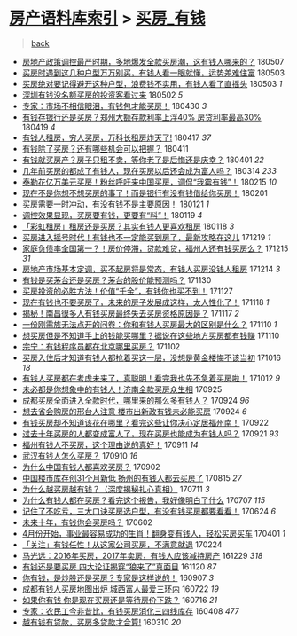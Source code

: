 [房产语料库索引](../../README.md)  > [买房_有钱](买房_有钱.md)
====
> [back](../README.md)

- [房地产政策调控最严时期，多地爆发全款买房潮，这有钱人哪来的？](http://jkwz.applinzi.com/ittc/7100491348442612752.html#%E6%88%BF%E5%9C%B0%E4%BA%A7%E6%94%BF%E7%AD%96%E8%B0%83%E6%8E%A7%E6%9C%80%E4%B8%A5%E6%97%B6%E6%9C%9F%EF%BC%8C%E5%A4%9A%E5%9C%B0%E7%88%86%E5%8F%91%E5%85%A8%E6%AC%BE%E4%B9%B0%E6%88%BF%E6%BD%AE%EF%BC%8C%E8%BF%99%E6%9C%89%E9%92%B1%E4%BA%BA%E5%93%AA%E6%9D%A5%E7%9A%84%EF%BC%9F) 180507  
- [买房时遇到这几种户型万万别买，有钱人看一眼就懂，运势差难住富](http://jkwz.applinzi.com/ittc/7099032031659033616.html#%E4%B9%B0%E6%88%BF%E6%97%B6%E9%81%87%E5%88%B0%E8%BF%99%E5%87%A0%E7%A7%8D%E6%88%B7%E5%9E%8B%E4%B8%87%E4%B8%87%E5%88%AB%E4%B9%B0%EF%BC%8C%E6%9C%89%E9%92%B1%E4%BA%BA%E7%9C%8B%E4%B8%80%E7%9C%BC%E5%B0%B1%E6%87%82%EF%BC%8C%E8%BF%90%E5%8A%BF%E5%B7%AE%E9%9A%BE%E4%BD%8F%E5%AF%8C) 180503  
- [买房绝对要记得避开这种户型，浪费钱不实用，有钱人看了直摇头](http://jkwz.applinzi.com/ittc/7098657979152991238.html#%E4%B9%B0%E6%88%BF%E7%BB%9D%E5%AF%B9%E8%A6%81%E8%AE%B0%E5%BE%97%E9%81%BF%E5%BC%80%E8%BF%99%E7%A7%8D%E6%88%B7%E5%9E%8B%EF%BC%8C%E6%B5%AA%E8%B4%B9%E9%92%B1%E4%B8%8D%E5%AE%9E%E7%94%A8%EF%BC%8C%E6%9C%89%E9%92%B1%E4%BA%BA%E7%9C%8B%E4%BA%86%E7%9B%B4%E6%91%87%E5%A4%B4) 180503 *1* 
- [深圳有钱没名额买房的投资客看过来](http://jkwz.applinzi.com/ittc/7098410942813701130.html#%E6%B7%B1%E5%9C%B3%E6%9C%89%E9%92%B1%E6%B2%A1%E5%90%8D%E9%A2%9D%E4%B9%B0%E6%88%BF%E7%9A%84%E6%8A%95%E8%B5%84%E5%AE%A2%E7%9C%8B%E8%BF%87%E6%9D%A5) 180502 *5* 
- [专家：市场不相信眼泪，有钱包才能买房！](http://jkwz.applinzi.com/ittc/7097748913010508810.html#%E4%B8%93%E5%AE%B6%EF%BC%9A%E5%B8%82%E5%9C%BA%E4%B8%8D%E7%9B%B8%E4%BF%A1%E7%9C%BC%E6%B3%AA%EF%BC%8C%E6%9C%89%E9%92%B1%E5%8C%85%E6%89%8D%E8%83%BD%E4%B9%B0%E6%88%BF%EF%BC%81) 180430 *3* 
- [有钱存银行还是买房？郑州大额存款利率上浮40% 房贷利率最高30%](http://jkwz.applinzi.com/ittc/7093725563447673866.html#%E6%9C%89%E9%92%B1%E5%AD%98%E9%93%B6%E8%A1%8C%E8%BF%98%E6%98%AF%E4%B9%B0%E6%88%BF%EF%BC%9F%E9%83%91%E5%B7%9E%E5%A4%A7%E9%A2%9D%E5%AD%98%E6%AC%BE%E5%88%A9%E7%8E%87%E4%B8%8A%E6%B5%AE40%25+%E6%88%BF%E8%B4%B7%E5%88%A9%E7%8E%87%E6%9C%80%E9%AB%9830%25) 180419 *4* 
- [有钱人租房，穷人买房，万科长租房炸天了!](http://jkwz.applinzi.com/ittc/7092880885454210059.html#%E6%9C%89%E9%92%B1%E4%BA%BA%E7%A7%9F%E6%88%BF%EF%BC%8C%E7%A9%B7%E4%BA%BA%E4%B9%B0%E6%88%BF%EF%BC%8C%E4%B8%87%E7%A7%91%E9%95%BF%E7%A7%9F%E6%88%BF%E7%82%B8%E5%A4%A9%E4%BA%86%21) 180417 *37* 
- [有钱除了买房？还有哪些机会可以把握？](http://jkwz.applinzi.com/ittc/7090747086561870858.html#%E6%9C%89%E9%92%B1%E9%99%A4%E4%BA%86%E4%B9%B0%E6%88%BF%EF%BC%9F%E8%BF%98%E6%9C%89%E5%93%AA%E4%BA%9B%E6%9C%BA%E4%BC%9A%E5%8F%AF%E4%BB%A5%E6%8A%8A%E6%8F%A1%EF%BC%9F) 180411  
- [有钱就买房产？房子只租不卖，等你老了是后悔还是庆幸？](http://jkwz.applinzi.com/ittc/7087060154929644551.html#%E6%9C%89%E9%92%B1%E5%B0%B1%E4%B9%B0%E6%88%BF%E4%BA%A7%EF%BC%9F%E6%88%BF%E5%AD%90%E5%8F%AA%E7%A7%9F%E4%B8%8D%E5%8D%96%EF%BC%8C%E7%AD%89%E4%BD%A0%E8%80%81%E4%BA%86%E6%98%AF%E5%90%8E%E6%82%94%E8%BF%98%E6%98%AF%E5%BA%86%E5%B9%B8%EF%BC%9F) 180401 *22* 
- [几年前买房的都成了有钱人，现在买房以后还会成为富人吗？](http://jkwz.applinzi.com/ittc/7080321790364877841.html#%E5%87%A0%E5%B9%B4%E5%89%8D%E4%B9%B0%E6%88%BF%E7%9A%84%E9%83%BD%E6%88%90%E4%BA%86%E6%9C%89%E9%92%B1%E4%BA%BA%EF%BC%8C%E7%8E%B0%E5%9C%A8%E4%B9%B0%E6%88%BF%E4%BB%A5%E5%90%8E%E8%BF%98%E4%BC%9A%E6%88%90%E4%B8%BA%E5%AF%8C%E4%BA%BA%E5%90%97%EF%BC%9F) 180314 *233* 
- [泰勒花亿万美元买房！粉丝呼吁来中国买房，调侃“我霉有钱”！](http://jkwz.applinzi.com/ittc/7070279833743787019.html#%E6%B3%B0%E5%8B%92%E8%8A%B1%E4%BA%BF%E4%B8%87%E7%BE%8E%E5%85%83%E4%B9%B0%E6%88%BF%EF%BC%81%E7%B2%89%E4%B8%9D%E5%91%BC%E5%90%81%E6%9D%A5%E4%B8%AD%E5%9B%BD%E4%B9%B0%E6%88%BF%EF%BC%8C%E8%B0%83%E4%BE%83%E2%80%9C%E6%88%91%E9%9C%89%E6%9C%89%E9%92%B1%E2%80%9D%EF%BC%81) 180215 *10* 
- [现在不是你想不想买房的事了！而是银行有没有钱借给你买房！](http://jkwz.applinzi.com/ittc/7065093836437455879.html#%E7%8E%B0%E5%9C%A8%E4%B8%8D%E6%98%AF%E4%BD%A0%E6%83%B3%E4%B8%8D%E6%83%B3%E4%B9%B0%E6%88%BF%E7%9A%84%E4%BA%8B%E4%BA%86%EF%BC%81%E8%80%8C%E6%98%AF%E9%93%B6%E8%A1%8C%E6%9C%89%E6%B2%A1%E6%9C%89%E9%92%B1%E5%80%9F%E7%BB%99%E4%BD%A0%E4%B9%B0%E6%88%BF%EF%BC%81) 180201  
- [买房需要一时冲动，有没有钱不是主要原因！](http://jkwz.applinzi.com/ittc/7060820246976267271.html#%E4%B9%B0%E6%88%BF%E9%9C%80%E8%A6%81%E4%B8%80%E6%97%B6%E5%86%B2%E5%8A%A8%EF%BC%8C%E6%9C%89%E6%B2%A1%E6%9C%89%E9%92%B1%E4%B8%8D%E6%98%AF%E4%B8%BB%E8%A6%81%E5%8E%9F%E5%9B%A0%EF%BC%81) 180121 *1* 
- [调控效果显现，买房要有钱，更要有“料”！](http://jkwz.applinzi.com/ittc/7060308896906740742.html#%E8%B0%83%E6%8E%A7%E6%95%88%E6%9E%9C%E6%98%BE%E7%8E%B0%EF%BC%8C%E4%B9%B0%E6%88%BF%E8%A6%81%E6%9C%89%E9%92%B1%EF%BC%8C%E6%9B%B4%E8%A6%81%E6%9C%89%E2%80%9C%E6%96%99%E2%80%9D%EF%BC%81) 180119 *4* 
- [「彩虹租房」租房还是买房？其实有钱人更喜欢租房](http://jkwz.applinzi.com/ittc/7059968091239220240.html#%E3%80%8C%E5%BD%A9%E8%99%B9%E7%A7%9F%E6%88%BF%E3%80%8D%E7%A7%9F%E6%88%BF%E8%BF%98%E6%98%AF%E4%B9%B0%E6%88%BF%EF%BC%9F%E5%85%B6%E5%AE%9E%E6%9C%89%E9%92%B1%E4%BA%BA%E6%9B%B4%E5%96%9C%E6%AC%A2%E7%A7%9F%E6%88%BF) 180118 *3* 
- [买房进入摇号时代！有钱也不一定能买到房了，最新攻略在这儿](http://jkwz.applinzi.com/ittc/7048803417177195537.html#%E4%B9%B0%E6%88%BF%E8%BF%9B%E5%85%A5%E6%91%87%E5%8F%B7%E6%97%B6%E4%BB%A3%EF%BC%81%E6%9C%89%E9%92%B1%E4%B9%9F%E4%B8%8D%E4%B8%80%E5%AE%9A%E8%83%BD%E4%B9%B0%E5%88%B0%E6%88%BF%E4%BA%86%EF%BC%8C%E6%9C%80%E6%96%B0%E6%94%BB%E7%95%A5%E5%9C%A8%E8%BF%99%E5%84%BF) 171219 *1* 
- [家庭负债率全国第一？！房价停滞，贷款难贷，福州人还有钱买房么？](http://jkwz.applinzi.com/ittc/7047236606430282769.html#%E5%AE%B6%E5%BA%AD%E8%B4%9F%E5%80%BA%E7%8E%87%E5%85%A8%E5%9B%BD%E7%AC%AC%E4%B8%80%EF%BC%9F%EF%BC%81%E6%88%BF%E4%BB%B7%E5%81%9C%E6%BB%9E%EF%BC%8C%E8%B4%B7%E6%AC%BE%E9%9A%BE%E8%B4%B7%EF%BC%8C%E7%A6%8F%E5%B7%9E%E4%BA%BA%E8%BF%98%E6%9C%89%E9%92%B1%E4%B9%B0%E6%88%BF%E4%B9%88%EF%BC%9F) 171215 *31* 
- [房地产市场基本定调，买不起房将是常态，有钱人买房没钱人租房](http://jkwz.applinzi.com/ittc/7046674183138837521.html#%E6%88%BF%E5%9C%B0%E4%BA%A7%E5%B8%82%E5%9C%BA%E5%9F%BA%E6%9C%AC%E5%AE%9A%E8%B0%83%EF%BC%8C%E4%B9%B0%E4%B8%8D%E8%B5%B7%E6%88%BF%E5%B0%86%E6%98%AF%E5%B8%B8%E6%80%81%EF%BC%8C%E6%9C%89%E9%92%B1%E4%BA%BA%E4%B9%B0%E6%88%BF%E6%B2%A1%E9%92%B1%E4%BA%BA%E7%A7%9F%E6%88%BF) 171214 *3* 
- [有钱是买茅台还是买房？茅台的股价能预测吗？](http://jkwz.applinzi.com/ittc/7041778528503202832.html#%E6%9C%89%E9%92%B1%E6%98%AF%E4%B9%B0%E8%8C%85%E5%8F%B0%E8%BF%98%E6%98%AF%E4%B9%B0%E6%88%BF%EF%BC%9F%E8%8C%85%E5%8F%B0%E7%9A%84%E8%82%A1%E4%BB%B7%E8%83%BD%E9%A2%84%E6%B5%8B%E5%90%97%EF%BC%9F) 171130  
- [买房投资的必胜方法！价值“千金”，有钱你也买不到！](http://jkwz.applinzi.com/ittc/7040631732791936016.html#%E4%B9%B0%E6%88%BF%E6%8A%95%E8%B5%84%E7%9A%84%E5%BF%85%E8%83%9C%E6%96%B9%E6%B3%95%EF%BC%81%E4%BB%B7%E5%80%BC%E2%80%9C%E5%8D%83%E9%87%91%E2%80%9D%EF%BC%8C%E6%9C%89%E9%92%B1%E4%BD%A0%E4%B9%9F%E4%B9%B0%E4%B8%8D%E5%88%B0%EF%BC%81) 171127  
- [现在有钱也不要买房了，未来的房子发展成这样，太人性化了！](http://jkwz.applinzi.com/ittc/7037423406272742416.html#%E7%8E%B0%E5%9C%A8%E6%9C%89%E9%92%B1%E4%B9%9F%E4%B8%8D%E8%A6%81%E4%B9%B0%E6%88%BF%E4%BA%86%EF%BC%8C%E6%9C%AA%E6%9D%A5%E7%9A%84%E6%88%BF%E5%AD%90%E5%8F%91%E5%B1%95%E6%88%90%E8%BF%99%E6%A0%B7%EF%BC%8C%E5%A4%AA%E4%BA%BA%E6%80%A7%E5%8C%96%E4%BA%86%EF%BC%81) 171118 *1* 
- [揭秘！南昌很多人有钱买房最终失去买房资格原因是？](http://jkwz.applinzi.com/ittc/7036818569826927632.html#%E6%8F%AD%E7%A7%98%EF%BC%81%E5%8D%97%E6%98%8C%E5%BE%88%E5%A4%9A%E4%BA%BA%E6%9C%89%E9%92%B1%E4%B9%B0%E6%88%BF%E6%9C%80%E7%BB%88%E5%A4%B1%E5%8E%BB%E4%B9%B0%E6%88%BF%E8%B5%84%E6%A0%BC%E5%8E%9F%E5%9B%A0%E6%98%AF%EF%BC%9F) 171117 *2* 
- [一份刚需族无法点开的问卷：你和有钱人买房最大的区别是什么？](http://jkwz.applinzi.com/ittc/7034375308646548496.html#%E4%B8%80%E4%BB%BD%E5%88%9A%E9%9C%80%E6%97%8F%E6%97%A0%E6%B3%95%E7%82%B9%E5%BC%80%E7%9A%84%E9%97%AE%E5%8D%B7%EF%BC%9A%E4%BD%A0%E5%92%8C%E6%9C%89%E9%92%B1%E4%BA%BA%E4%B9%B0%E6%88%BF%E6%9C%80%E5%A4%A7%E7%9A%84%E5%8C%BA%E5%88%AB%E6%98%AF%E4%BB%80%E4%B9%88%EF%BC%9F) 171110 *1* 
- [想买房但是不知道手上的钱能买哪里？据说在这些地方买房都有钱赚](http://jkwz.applinzi.com/ittc/7034331744927482896.html#%E6%83%B3%E4%B9%B0%E6%88%BF%E4%BD%86%E6%98%AF%E4%B8%8D%E7%9F%A5%E9%81%93%E6%89%8B%E4%B8%8A%E7%9A%84%E9%92%B1%E8%83%BD%E4%B9%B0%E5%93%AA%E9%87%8C%EF%BC%9F%E6%8D%AE%E8%AF%B4%E5%9C%A8%E8%BF%99%E4%BA%9B%E5%9C%B0%E6%96%B9%E4%B9%B0%E6%88%BF%E9%83%BD%E6%9C%89%E9%92%B1%E8%B5%9A) 171110  
- [宗宁：有钱程序员都在北京哪里买房？](http://jkwz.applinzi.com/ittc/7031406779563508753.html#%E5%AE%97%E5%AE%81%EF%BC%9A%E6%9C%89%E9%92%B1%E7%A8%8B%E5%BA%8F%E5%91%98%E9%83%BD%E5%9C%A8%E5%8C%97%E4%BA%AC%E5%93%AA%E9%87%8C%E4%B9%B0%E6%88%BF%EF%BC%9F) 171102  
- [买房入住后才知道有钱人都抢着买这一层，没想是黄金楼悔不该当初](http://jkwz.applinzi.com/ittc/7025034015730566161.html#%E4%B9%B0%E6%88%BF%E5%85%A5%E4%BD%8F%E5%90%8E%E6%89%8D%E7%9F%A5%E9%81%93%E6%9C%89%E9%92%B1%E4%BA%BA%E9%83%BD%E6%8A%A2%E7%9D%80%E4%B9%B0%E8%BF%99%E4%B8%80%E5%B1%82%EF%BC%8C%E6%B2%A1%E6%83%B3%E6%98%AF%E9%BB%84%E9%87%91%E6%A5%BC%E6%82%94%E4%B8%8D%E8%AF%A5%E5%BD%93%E5%88%9D) 171016 *18* 
- [有钱人买房都在考虑未来了，真聪明！看完我也先不急着买房啦！](http://jkwz.applinzi.com/ittc/7023572017327113232.html#%E6%9C%89%E9%92%B1%E4%BA%BA%E4%B9%B0%E6%88%BF%E9%83%BD%E5%9C%A8%E8%80%83%E8%99%91%E6%9C%AA%E6%9D%A5%E4%BA%86%EF%BC%8C%E7%9C%9F%E8%81%AA%E6%98%8E%EF%BC%81%E7%9C%8B%E5%AE%8C%E6%88%91%E4%B9%9F%E5%85%88%E4%B8%8D%E6%80%A5%E7%9D%80%E4%B9%B0%E6%88%BF%E5%95%A6%EF%BC%81) 171012 *9* 
- [未必都是你想象中的有钱人！济南全款买房众生相](http://jkwz.applinzi.com/ittc/7017245922717860881.html#%E6%9C%AA%E5%BF%85%E9%83%BD%E6%98%AF%E4%BD%A0%E6%83%B3%E8%B1%A1%E4%B8%AD%E7%9A%84%E6%9C%89%E9%92%B1%E4%BA%BA%EF%BC%81%E6%B5%8E%E5%8D%97%E5%85%A8%E6%AC%BE%E4%B9%B0%E6%88%BF%E4%BC%97%E7%94%9F%E7%9B%B8) 170925  
- [成都买房全面进入全款时代，哪里来的那么多有钱人？](http://jkwz.applinzi.com/ittc/7016968184287200273.html#%E6%88%90%E9%83%BD%E4%B9%B0%E6%88%BF%E5%85%A8%E9%9D%A2%E8%BF%9B%E5%85%A5%E5%85%A8%E6%AC%BE%E6%97%B6%E4%BB%A3%EF%BC%8C%E5%93%AA%E9%87%8C%E6%9D%A5%E7%9A%84%E9%82%A3%E4%B9%88%E5%A4%9A%E6%9C%89%E9%92%B1%E4%BA%BA%EF%BC%9F) 170924 *96* 
- [想去省会购房的邢台人注意 楼市出新政有钱未必能买房](http://jkwz.applinzi.com/ittc/7016972886810821648.html#%E6%83%B3%E5%8E%BB%E7%9C%81%E4%BC%9A%E8%B4%AD%E6%88%BF%E7%9A%84%E9%82%A2%E5%8F%B0%E4%BA%BA%E6%B3%A8%E6%84%8F+%E6%A5%BC%E5%B8%82%E5%87%BA%E6%96%B0%E6%94%BF%E6%9C%89%E9%92%B1%E6%9C%AA%E5%BF%85%E8%83%BD%E4%B9%B0%E6%88%BF) 170924 *6* 
- [有钱买房却不知道该花在哪里？看完这些让你决心定居福州南！](http://jkwz.applinzi.com/ittc/7016186156197348369.html#%E6%9C%89%E9%92%B1%E4%B9%B0%E6%88%BF%E5%8D%B4%E4%B8%8D%E7%9F%A5%E9%81%93%E8%AF%A5%E8%8A%B1%E5%9C%A8%E5%93%AA%E9%87%8C%EF%BC%9F%E7%9C%8B%E5%AE%8C%E8%BF%99%E4%BA%9B%E8%AE%A9%E4%BD%A0%E5%86%B3%E5%BF%83%E5%AE%9A%E5%B1%85%E7%A6%8F%E5%B7%9E%E5%8D%97%EF%BC%81) 170922  
- [过去十年买房的人都变成富人了，现在买房也能成为有钱人吗？](http://jkwz.applinzi.com/ittc/7015806622700667920.html#%E8%BF%87%E5%8E%BB%E5%8D%81%E5%B9%B4%E4%B9%B0%E6%88%BF%E7%9A%84%E4%BA%BA%E9%83%BD%E5%8F%98%E6%88%90%E5%AF%8C%E4%BA%BA%E4%BA%86%EF%BC%8C%E7%8E%B0%E5%9C%A8%E4%B9%B0%E6%88%BF%E4%B9%9F%E8%83%BD%E6%88%90%E4%B8%BA%E6%9C%89%E9%92%B1%E4%BA%BA%E5%90%97%EF%BC%9F) 170921 *93* 
- [福州有钱人不买房，这个理由说的真好！](http://jkwz.applinzi.com/ittc/7012120950848619537.html#%E7%A6%8F%E5%B7%9E%E6%9C%89%E9%92%B1%E4%BA%BA%E4%B8%8D%E4%B9%B0%E6%88%BF%EF%BC%8C%E8%BF%99%E4%B8%AA%E7%90%86%E7%94%B1%E8%AF%B4%E7%9A%84%E7%9C%9F%E5%A5%BD%EF%BC%81) 170911 *14* 
- [武汉有钱人怎么买房？](http://jkwz.applinzi.com/ittc/7011698892343870480.html#%E6%AD%A6%E6%B1%89%E6%9C%89%E9%92%B1%E4%BA%BA%E6%80%8E%E4%B9%88%E4%B9%B0%E6%88%BF%EF%BC%9F) 170910 *16* 
- [为什么中国有钱人都喜欢买房？](http://jkwz.applinzi.com/ittc/7008744980603208721.html#%E4%B8%BA%E4%BB%80%E4%B9%88%E4%B8%AD%E5%9B%BD%E6%9C%89%E9%92%B1%E4%BA%BA%E9%83%BD%E5%96%9C%E6%AC%A2%E4%B9%B0%E6%88%BF%EF%BC%9F) 170902  
- [中国楼市库存创31个月新低 扬州的有钱人都去买房了](http://jkwz.applinzi.com/ittc/7002093936821404689.html#%E4%B8%AD%E5%9B%BD%E6%A5%BC%E5%B8%82%E5%BA%93%E5%AD%98%E5%88%9B31%E4%B8%AA%E6%9C%88%E6%96%B0%E4%BD%8E+%E6%89%AC%E5%B7%9E%E7%9A%84%E6%9C%89%E9%92%B1%E4%BA%BA%E9%83%BD%E5%8E%BB%E4%B9%B0%E6%88%BF%E4%BA%86) 170815 *27* 
- [为什么越买房越有钱？（深度揭秘扎心真相）](http://jkwz.applinzi.com/ittc/6989091322672448529.html#%E4%B8%BA%E4%BB%80%E4%B9%88%E8%B6%8A%E4%B9%B0%E6%88%BF%E8%B6%8A%E6%9C%89%E9%92%B1%EF%BC%9F%EF%BC%88%E6%B7%B1%E5%BA%A6%E6%8F%AD%E7%A7%98%E6%89%8E%E5%BF%83%E7%9C%9F%E7%9B%B8%EF%BC%89) 170711 *3* 
- [为什么有钱人都在买房？看完这个报告，我好像明白了什么](http://jkwz.applinzi.com/ittc/6987548597582038021.html#%E4%B8%BA%E4%BB%80%E4%B9%88%E6%9C%89%E9%92%B1%E4%BA%BA%E9%83%BD%E5%9C%A8%E4%B9%B0%E6%88%BF%EF%BC%9F%E7%9C%8B%E5%AE%8C%E8%BF%99%E4%B8%AA%E6%8A%A5%E5%91%8A%EF%BC%8C%E6%88%91%E5%A5%BD%E5%83%8F%E6%98%8E%E7%99%BD%E4%BA%86%E4%BB%80%E4%B9%88) 170707 *115* 
- [记住了不吃亏，三大口诀买房选户型，有没有钱买房都要看看！](http://jkwz.applinzi.com/ittc/6982690617858458628.html#%E8%AE%B0%E4%BD%8F%E4%BA%86%E4%B8%8D%E5%90%83%E4%BA%8F%EF%BC%8C%E4%B8%89%E5%A4%A7%E5%8F%A3%E8%AF%80%E4%B9%B0%E6%88%BF%E9%80%89%E6%88%B7%E5%9E%8B%EF%BC%8C%E6%9C%89%E6%B2%A1%E6%9C%89%E9%92%B1%E4%B9%B0%E6%88%BF%E9%83%BD%E8%A6%81%E7%9C%8B%E7%9C%8B%EF%BC%81) 170624 *6* 
- [未来十年，有钱你会买房吗？](http://jkwz.applinzi.com/ittc/6974515510426207236.html#%E6%9C%AA%E6%9D%A5%E5%8D%81%E5%B9%B4%EF%BC%8C%E6%9C%89%E9%92%B1%E4%BD%A0%E4%BC%9A%E4%B9%B0%E6%88%BF%E5%90%97%EF%BC%9F) 170602  
- [4月份开始，事业最容易成功的生肖！翻身变有钱人，轻松买房买车](http://jkwz.applinzi.com/ittc/6951524626445370373.html#4%E6%9C%88%E4%BB%BD%E5%BC%80%E5%A7%8B%EF%BC%8C%E4%BA%8B%E4%B8%9A%E6%9C%80%E5%AE%B9%E6%98%93%E6%88%90%E5%8A%9F%E7%9A%84%E7%94%9F%E8%82%96%EF%BC%81%E7%BF%BB%E8%BA%AB%E5%8F%98%E6%9C%89%E9%92%B1%E4%BA%BA%EF%BC%8C%E8%BD%BB%E6%9D%BE%E4%B9%B0%E6%88%BF%E4%B9%B0%E8%BD%A6) 170401 *1* 
- [「关注」有钱任性！从这家公司买房，不满意就退](http://jkwz.applinzi.com/ittc/6938224636583216133.html#%E3%80%8C%E5%85%B3%E6%B3%A8%E3%80%8D%E6%9C%89%E9%92%B1%E4%BB%BB%E6%80%A7%EF%BC%81%E4%BB%8E%E8%BF%99%E5%AE%B6%E5%85%AC%E5%8F%B8%E4%B9%B0%E6%88%BF%EF%BC%8C%E4%B8%8D%E6%BB%A1%E6%84%8F%E5%B0%B1%E9%80%80) 170224  
- [马光远：2016年买房，2017年卖房，有钱人应该减持房产](http://jkwz.applinzi.com/ittc/6917109920494519301.html#%E9%A9%AC%E5%85%89%E8%BF%9C%EF%BC%9A2016%E5%B9%B4%E4%B9%B0%E6%88%BF%EF%BC%8C2017%E5%B9%B4%E5%8D%96%E6%88%BF%EF%BC%8C%E6%9C%89%E9%92%B1%E4%BA%BA%E5%BA%94%E8%AF%A5%E5%87%8F%E6%8C%81%E6%88%BF%E4%BA%A7) 161229 *318* 
- [有钱还是要买房 四大论证揭穿“狼来了”真面目](http://jkwz.applinzi.com/ittc/6902569789909632005.html#%E6%9C%89%E9%92%B1%E8%BF%98%E6%98%AF%E8%A6%81%E4%B9%B0%E6%88%BF+%E5%9B%9B%E5%A4%A7%E8%AE%BA%E8%AF%81%E6%8F%AD%E7%A9%BF%E2%80%9C%E7%8B%BC%E6%9D%A5%E4%BA%86%E2%80%9D%E7%9C%9F%E9%9D%A2%E7%9B%AE) 161120 *87* 
- [你有钱，是炒股还是买房？专家是这样说的！](http://jkwz.applinzi.com/ittc/6875161103696397317.html#%E4%BD%A0%E6%9C%89%E9%92%B1%EF%BC%8C%E6%98%AF%E7%82%92%E8%82%A1%E8%BF%98%E6%98%AF%E4%B9%B0%E6%88%BF%EF%BC%9F%E4%B8%93%E5%AE%B6%E6%98%AF%E8%BF%99%E6%A0%B7%E8%AF%B4%E7%9A%84%EF%BC%81) 160907 *3* 
- [成都有钱人买房地图出炉 城西富人最爱三环内](http://jkwz.applinzi.com/ittc/6857603579724170244.html#%E6%88%90%E9%83%BD%E6%9C%89%E9%92%B1%E4%BA%BA%E4%B9%B0%E6%88%BF%E5%9C%B0%E5%9B%BE%E5%87%BA%E7%82%89+%E5%9F%8E%E8%A5%BF%E5%AF%8C%E4%BA%BA%E6%9C%80%E7%88%B1%E4%B8%89%E7%8E%AF%E5%86%85) 160722 *19* 
- [如果你有钱 你是现在买房还是等待房价下跌？](http://jkwz.applinzi.com/ittc/6855584039028933636.html#%E5%A6%82%E6%9E%9C%E4%BD%A0%E6%9C%89%E9%92%B1+%E4%BD%A0%E6%98%AF%E7%8E%B0%E5%9C%A8%E4%B9%B0%E6%88%BF%E8%BF%98%E6%98%AF%E7%AD%89%E5%BE%85%E6%88%BF%E4%BB%B7%E4%B8%8B%E8%B7%8C%EF%BC%9F) 160716 *21* 
- [专家：农民工今非昔比，有钱买房消化三四线库存](http://jkwz.applinzi.com/ittc/6818732313915425797.html#%E4%B8%93%E5%AE%B6%EF%BC%9A%E5%86%9C%E6%B0%91%E5%B7%A5%E4%BB%8A%E9%9D%9E%E6%98%94%E6%AF%94%EF%BC%8C%E6%9C%89%E9%92%B1%E4%B9%B0%E6%88%BF%E6%B6%88%E5%8C%96%E4%B8%89%E5%9B%9B%E7%BA%BF%E5%BA%93%E5%AD%98) 160408 *477* 
- [越有钱有贷款，买房多贷款才合算!](http://jkwz.applinzi.com/ittc/6807991067383170053.html#%E8%B6%8A%E6%9C%89%E9%92%B1%E6%9C%89%E8%B4%B7%E6%AC%BE%EF%BC%8C%E4%B9%B0%E6%88%BF%E5%A4%9A%E8%B4%B7%E6%AC%BE%E6%89%8D%E5%90%88%E7%AE%97%21) 160310 *20* 
